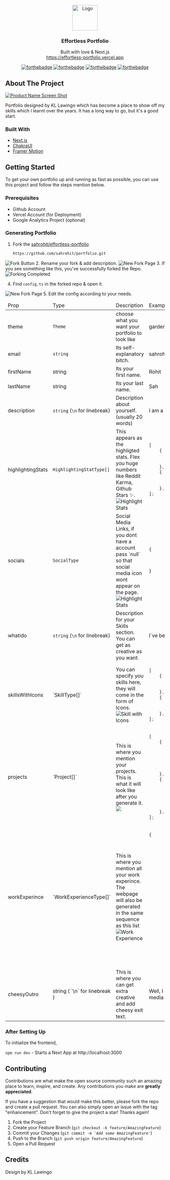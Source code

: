 <!-- PROJECT LOGO -->
<br />
<div align="center">
  <a href="https://github.com/github_username/repo_name">
    <img src="./public/logo_light.png" alt="Logo" width="80" height="80">
  </a>

<h3 align="center">Effortless Portfolio</h3>

  <p align="center">
    Built with love & Next.js
    <br />
    <a href="https://effortless-portfolio.vercel.app">https://effortless-portfolio.vercel.app</a>
 
[![forthebadge](https://forthebadge.com/images/badges/built-with-love.svg)](https://forthebadge.com)
[![forthebadge](https://forthebadge.com/images/badges/0-percent-optimized.svg)](https://forthebadge.com)
[![forthebadge](https://forthebadge.com/images/badges/powered-by-electricity.svg)](https://forthebadge.com)
[![forthebadge](https://forthebadge.com/images/badges/made-with-javascript.svg)](https://forthebadge.com)

</div>

## About The Project

[![Product Name Screen Shot](https://shot.screenshotapi.net/screenshot?token=SYFRG8T-XWFMK5V-PGRW10V-VTR9YYG&url=https%3A%2F%2Fsahrohit.com.np&width=1536&height=722&full_page=true&output=image&file_type=webp&lazy_load=true&dark_mode=false&wait_for_event=domcontentloaded&delay=5000&ttl=86400)](https://effortless-portfolio.vercel.app)

Portfolio designed by KL Lawingo which has become a place to show off my skills which I learnt over the years. It has a long way to go, but it's a good start.

### Built With

- [Next.js](https://nextjs.org/)
- [ChakraUI](https://chakra-ui.com/)
- [Framer Motion](https://www.framer.com/motion/)

<!-- GETTING STARTED -->

## Getting Started

To get your own portfolio up and running as fast as possible, you can use this project and follow the steps mention below.

### Prerequisites

- Github Account
- Vercel Account (for Deployment)
- Google Analytics Project (optional)

### Generating Portfolio

1.  Fork the [sahrohit/effortless-portfolio](https://github.com/sahrohit/portfolio.git)
    ```sh
    https://github.com/sahrohit/portfolio.git
    ```
  ![Fork Button](/assets/showing-fork.png)
2.  Rename your fork & add description.
  ![New Fork Page](/assets/new-fork.png)
3.  If you see something like this, you've successfully forked the Repo.
  ![Forking Completed](/assets/done-fork.png)
  
4.  Find `config.ts` in the forked repo & open it.
   
  ![New Fork Page](/assets/show-config.png)
5.  Edit the config according to your needs.

<table>
  <thead>
    <tr>
      <td>Prop</td>
      <td>Type</td>
      <td>Description</td>
      <td>Example</td>
      </tr>
  </thead>
  <tbody>
    <tr>
      <td>theme</td>
      <td>

`Theme`

</td>
<td>choose what you want your portfolio to look like</td>
<td>garden</td>
</tr>
<tr>
<td>email</td>
<td>

`string`

</td>
<td>Its self-explanatory bitch.</td>
<td>sahrohit9586@gmail.com</td>
</tr>
<tr>
<td>firstName</td>
<td>string</td>
<td>Its your first name.</td>
<td>Rohit</td>
</tr>
<tr>
<td>lastName</td>
<td>string</td>
<td>Its your last name.</td>
<td>Sah</td>
</tr>
<tr>
<td>description</td>
<td>

`string` (`\n` for linebreak)

</td>
<td>Description about yourself. (usually 20 words)</td>
<td>I am a software engineer and a web developer. I am passionate about building web applications and solving problems.</td>
</tr>
<tr>
<td>highlightingStats</td>
<td>

`HighlightingStatType[]`

</td>
            <td>
            This appears as the highligted stats. Flex you huge numbers like Reddit Karma, Github Stars ✨.
            <img src="assets/highlight-stats.png" alt="Highlight Stats"/>
            </td>
            <td>

```ts
[
	{
		title: "Projects",
		value: 10,
	},
	{
		title: "Reddit Karma",
		value: 13862,
	},
];
```

</td>
        </tr>

<tr>
  <td>socials</td>
  <td>

`SocialType`

  </td>
  <td>Social Media Links, if you dont have a account pass `null` so that social media icon wont appear on the page.
  <img src="assets/social-icons.png" alt="Highlight Stats"/>
  </td>
  <td>

```ts
{
		github: "http://github.com/sahrohit",
		linkedin: "https://www.linkedin.com/in/sahrohit/",
		twitter: "https://twitter.com/sah_rohite",
}
```

  </td>
</tr>
<tr>
  <td>whatido</td>
  <td>
  
`string` (`\n` for linebreak)
  </td>
  <td>Description for your Skills section. You can get as creative as you want.</td>
  <td>I`ve been learning web design for several years and am presently pursuing a degree as a Computer Science Engineer with an emphasis on database architecture, and machine learning.</td>
</tr>

<tr>
<td>skillsWithIcons</td>
<td>
`SkillType[]`
</td>
<td>You can specify you skills here, they will come in the form of Icons.
<img src="assets/skills-with-icons.png" alt="Skill with Icons">
</td>
<td>

```ts
[
	{
		type: "Frontend Centric",
		list: ["HTML", "CSS", "Javascript", "React", "Nextjs", "Angular"],
	},
	{
		type: "Backend Centric",
		list: ["Typescript", "Graphql", "Nodejs", "Nestjs", "Expressjs"],
	},
];
```

</td>
</tr>

<tr>
<td>projects</td>
<td>`Project[]`</td>
<td>This is where you mention your projects. This is what it will look like after you generate it.
<img src="assets/sample-project.png"/>
</td>
<td>

```ts
[
	{
		name: "Portfolio",
		description: "This is my portfolio website.",
		link: "https://sahrohit.com.np/",
		image: "https://picsum.photos/500/500",
		badges: ["Javascript", "Typescript"],
	},
	{
		name: "Portfolio",
		description: "This is my portfolio website.",
		link: "https://sahrohit.com.np/",
		image: "https://picsum.photos/500/500",
		badges: ["Javascript", "Typescript", "Nextjs", "ChakraUI"],
	},
];
```

</td>
</tr>

<tr>
<td>workExperince</td>
<td>
`WorkExperienceType[]`
</td>
<td>This is where you mention all your work experince. The webpage will also be generated in the same sequence as this list
<img src="assets/work-experience.png" alt="Work Experience"/>
</td>
<td>

```ts
{
			company: "Apple Inc.",
			description:
				"Lorem ipsum dolor sit amet consectetur adipisicing elit. Adipisci et alias delectus autem quia, sint blanditiis, \n facere distinctio perspiciatis rem illo aspernatur dicta quibusdam quisquam, laudantium consequuntur officiis repellendus fugiat!",
			designation: "Senior Product Manager",
			time: "2022 - Present",
			learning: [
				"Learnt to print Hello World",
				"Learnt to center CSS divs",
				"Learnt to crash the production the fastest.",
			],
		},
		{
			company: "Apple Inc.",
			description:
				"Lorem ipsum dolor sit amet consectetur adipisicing elit. Adipisci et alias delectus autem quia, sint blanditiis, \n facere distinctio perspiciatis rem illo aspernatur dicta quibusdam quisquam, laudantium consequuntur officiis repellendus fugiat!",
			designation: "Senior Product Manager",
			time: "2022 - Present",
			learning: [
				"Learnt to print Hello World",
				"Learnt to center CSS divs",
				"Learnt to crash the production the fastest.",
			],
		},
```

</td>
</tr>

<tr>
<td>cheesyOutro</td>
<td>string (
    `\n`
     for linebreak
    )</td>
<td>This is where you can get extra creative and add cheesy exit text.</td>
<td>Well, I vaguely recall myself taking the blue pill. So, whoever designed Earth C-137, really did a great job of designing it. Respecting that, I really enjoy travelling and discovering natural beauties. \n
If you wanna have coffee with me sometime feel free to message me on any of my social media or shoot me an email or tag a pigeon with your message and send it my way.</td>
</tr>

</tbody>

</table>

### After Setting Up

To initialize the frontend,

`npm run dev` - Starts a Next App at http://localhost:3000

<!-- ROADMAP -->
<!--
## Roadmap

-   [] Feature 1
-   [] Feature 2
-   [] Feature 3
    -   [] Nested Feature

See the [open issues](https://github.com/github_username/repo_name/issues) for a full list of proposed features (and known issues). -->

<!-- CONTRIBUTING -->

## Contributing

Contributions are what make the open source community such an amazing place to learn, inspire, and create. Any contributions you make are **greatly appreciated**.

If you have a suggestion that would make this better, please fork the repo and create a pull request. You can also simply open an issue with the tag "enhancement".
Don't forget to give the project a star! Thanks again!

1. Fork the Project
2. Create your Feature Branch (`git checkout -b feature/AmazingFeature`)
3. Commit your Changes (`git commit -m 'Add some AmazingFeature'`)
4. Push to the Branch (`git push origin feature/AmazingFeature`)
5. Open a Pull Request

<!-- CONTACT -->

## Credits

Design by KL Lawingo
